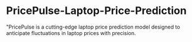# PricePulse-Laptop-Price-Prediction
"PricePulse is a cutting-edge laptop price prediction model designed to anticipate fluctuations in laptop prices with precision. 

